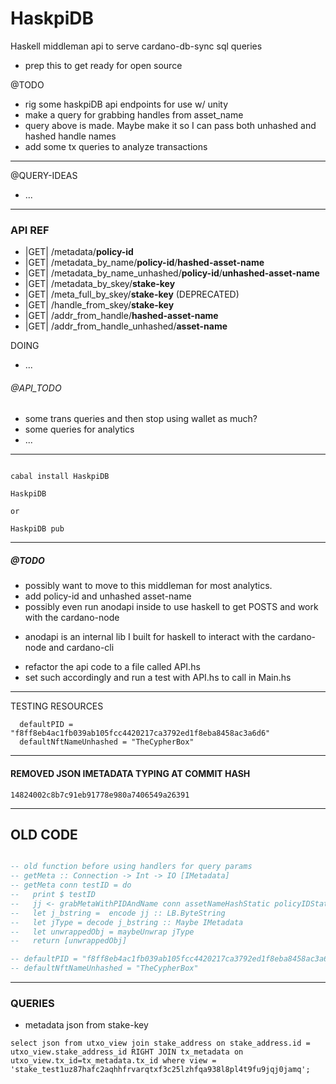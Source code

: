 # HaskpiDB
Haskell middleman api to serve cardano-db-sync sql queries

- prep this to get ready for open source

@TODO
- rig some haskpiDB api endpoints for use w/ unity
- make a query for grabbing handles from asset_name
- query above is made. Maybe make it so I can pass both unhashed and hashed handle names 
- add some tx queries to analyze transactions

***

@QUERY-IDEAS
- ...

***
###  API REF
*  |GET|  /metadata/**policy-id** 
*  |GET|  /metadata_by_name/**policy-id**/**hashed-asset-name** 
*  |GET|  /metadata_by_name_unhashed/**policy-id**/**unhashed-asset-name**
*  |GET|  /metadata_by_skey/**stake-key** 
*  |GET|  /meta_full_by_skey/**stake-key** (DEPRECATED)
*  |GET|  /handle_from_skey/**stake-key**
*  |GET|  /addr_from_handle/**hashed-asset-name**
*  |GET|  /addr_from_handle_unhashed/**asset-name**

DOING
* ...

###### @API_TODO
* some trans queries and then stop using wallet as much?
* some queries for analytics
* ...
***

```HOW TO RUN

cabal install HaskpiDB

HaskpiDB

or

HaskpiDB pub
```
***
##### @TODO 
- possibly want to move to this middleman for most analytics. 
- add policy-id and unhashed asset-name
- possibly even run anodapi inside to use haskell to get POSTS and work with the cardano-node
 * anodapi is an internal lib I built for haskell to interact with the cardano-node and cardano-cli
- refactor the api code to a file called API.hs 
- set such accordingly and run a test with API.hs to call in Main.hs

***

TESTING RESOURCES
```
  defaultPID = "f8ff8eb4ac1fb039ab105fcc4420217ca3792ed1f8eba8458ac3a6d6"
  defaultNftNameUnhashed = "TheCypherBox" 
```
***
#### REMOVED JSON IMETADATA TYPING AT COMMIT HASH
`14824002c8b7c91eb91778e980a7406549a26391`



***
## OLD CODE

``` main.hs

-- old function before using handlers for query params
-- getMeta :: Connection -> Int -> IO [IMetadata]
-- getMeta conn testID = do
--   print $ testID
--   jj <- grabMetaWithPIDAndName conn assetNameHashStatic policyIDStatic
--   let j_bstring =  encode jj :: LB.ByteString
--   let jType = decode j_bstring :: Maybe IMetadata
--   let unwrappedObj = maybeUnwrap jType
--   return [unwrappedObj]

-- defaultPID = "f8ff8eb4ac1fb039ab105fcc4420217ca3792ed1f8eba8458ac3a6d6" :: Key
-- defaultNftNameUnhashed = "TheCypherBox" 

```

***
### QUERIES

* metadata json from stake-key
```
select json from utxo_view join stake_address on stake_address.id = utxo_view.stake_address_id RIGHT JOIN tx_metadata on utxo_view.tx_id=tx_metadata.tx_id where view = 'stake_test1uz87hafc2aqhhfrvarqtxf3c25lzhfqa938l8pl4t9fu9jqj0jamq';
```
